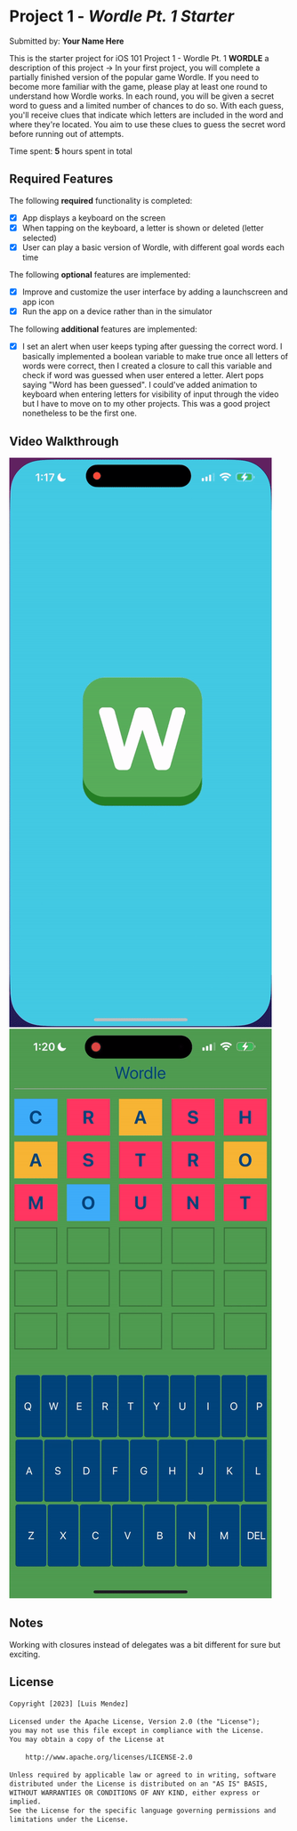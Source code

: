 # Project 1 - *Wordle Pt. 1 Starter*

Submitted by: **Your Name Here**

This is the starter project for iOS 101 Project 1 - Wordle Pt. 1
**WORDLE** a description of this project -> In your first project, you will complete a partially finished version of the popular game Wordle. If you need to become more familiar with the game, please play at least one round to understand how Wordle works. In each round, you will be given a secret word to guess and a limited number of chances to do so. With each guess, you'll receive clues that indicate which letters are included in the word and where they're located. You aim to use these clues to guess the secret word before running out of attempts.

Time spent: **5** hours spent in total

## Required Features

The following **required** functionality is completed:

- [x] App displays a keyboard on the screen
- [x] When tapping on the keyboard, a letter is shown or deleted (letter selected)
- [x] User can play a basic version of Wordle, with different goal words each time

The following **optional** features are implemented:

- [x] Improve and customize the user interface by adding a launchscreen and app icon
- [x] Run the app on a device rather than in the simulator

The following **additional** features are implemented:

- [x] I set an alert when user keeps typing after guessing the correct word. I basically implemented a boolean variable to make true once all letters of words were correct, then I created a closure to call this variable and check if word was guessed when user entered a letter. Alert pops saying "Word has been guessed". I could've added animation to keyboard when entering letters for visibility of input through the video but I have to move on to my other projects. This was a good project nonetheless to be the first one.

## Video Walkthrough

<img src='/iOS_project1_result1.gif' title='Video Walkthrough' width='' alt='Video Walkthrough' />
<img src='/iOS_project1_result2.gif' title='Video Walkthrough' width='' alt='Video Walkthrough' />

## Notes

Working with closures instead of delegates was a bit different for sure but exciting.

## License

    Copyright [2023] [Luis Mendez]

    Licensed under the Apache License, Version 2.0 (the "License");
    you may not use this file except in compliance with the License.
    You may obtain a copy of the License at

        http://www.apache.org/licenses/LICENSE-2.0

    Unless required by applicable law or agreed to in writing, software
    distributed under the License is distributed on an "AS IS" BASIS,
    WITHOUT WARRANTIES OR CONDITIONS OF ANY KIND, either express or implied.
    See the License for the specific language governing permissions and
    limitations under the License.
